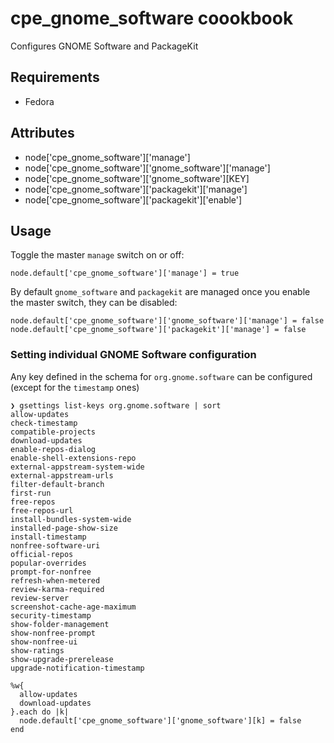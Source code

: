 cpe_gnome_software coookbook
============================
Configures GNOME Software and PackageKit

Requirements
------------
* Fedora

Attributes
----------
* node['cpe_gnome_software']['manage']
* node['cpe_gnome_software']['gnome_software']['manage']
* node['cpe_gnome_software']['gnome_software'][KEY]
* node['cpe_gnome_software']['packagekit']['manage']
* node['cpe_gnome_software']['packagekit']['enable']

Usage
-----

Toggle the master `manage` switch on or off:

```
node.default['cpe_gnome_software']['manage'] = true
```

By default `gnome_software` and `packagekit` are managed once you enable the
master switch, they can be disabled:

```
node.default['cpe_gnome_software']['gnome_software']['manage'] = false
node.default['cpe_gnome_software']['packagekit']['manage'] = false
```

### Setting individual GNOME Software configuration
Any key defined in the schema for `org.gnome.software` can be configured
(except for the `timestamp` ones)

```
❯ gsettings list-keys org.gnome.software | sort
allow-updates
check-timestamp
compatible-projects
download-updates
enable-repos-dialog
enable-shell-extensions-repo
external-appstream-system-wide
external-appstream-urls
filter-default-branch
first-run
free-repos
free-repos-url
install-bundles-system-wide
installed-page-show-size
install-timestamp
nonfree-software-uri
official-repos
popular-overrides
prompt-for-nonfree
refresh-when-metered
review-karma-required
review-server
screenshot-cache-age-maximum
security-timestamp
show-folder-management
show-nonfree-prompt
show-nonfree-ui
show-ratings
show-upgrade-prerelease
upgrade-notification-timestamp
```

```
%w{
  allow-updates
  download-updates
}.each do |k|
  node.default['cpe_gnome_software']['gnome_software'][k] = false
end
```
